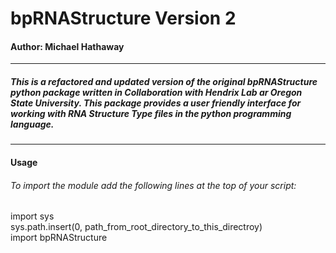 <h1>bpRNAStructure Version 2</h1>
<h4>Author: Michael Hathaway</h4>
<hr/>
<h5>This is a refactored and updated version of the original bpRNAStructure
python package written in Collaboration with Hendrix Lab ar Oregon
State University. This package provides a user friendly interface for working
with RNA Structure Type files in the python programming language.</h5>
<hr/>
<h4>Usage</h4>
<p>
<h6>To import the module add the following lines at the top of your script:</h6>
import sys <br/>
sys.path.insert(0, path_from_root_directory_to_this_directroy) <br/>
import bpRNAStructure <br/>
</p>
